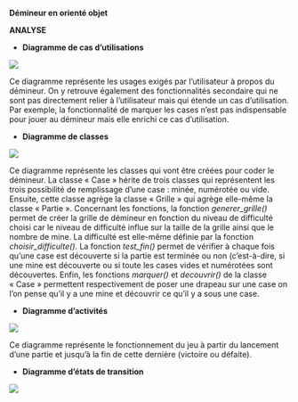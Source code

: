 ﻿**Démineur en orienté objet**

**ANALYSE**

- **Diagramme de cas d’utilisations**

![](Aspose.Words.89bbe37c-06f8-4bf6-9fe0-0977dcb7251e.004.png)

Ce diagramme représente les usages exigés par l’utilisateur à propos du démineur. On y retrouve également des fonctionnalités secondaire qui ne sont pas directement relier à l’utilisateur mais qui étende un cas d’utilisation. Par exemple, la fonctionnalité de marquer les cases n’est pas indispensable pour jouer au démineur mais elle enrichi ce cas d’utilisation.


- **Diagramme de classes**

![](Aspose.Words.89bbe37c-06f8-4bf6-9fe0-0977dcb7251e.003.png)

Ce diagramme représente les classes qui vont être créées pour coder le démineur. La classe « Case » hérite de trois classes qui représentent les trois possibilité de remplissage d’une case : minée, numérotée ou vide. Ensuite, cette classe agrège la classe « Grille » qui agrège elle-même la classe « Partie ». Concernant les fonctions, la fonction *generer\_grille()* permet de créer la grille de démineur en fonction du niveau de difficulté choisi car le niveau de difficulté influe sur la taille de la grille ainsi que le nombre de mine. La difficulté est elle-même définie par la fonction *choisir\_difficulte().* La fonction *test\_fin()* permet de vérifier à chaque fois qu’une case est découverte si la partie est terminée ou non (c’est-à-dire, si une mine est découverte ou si toute les cases vides et numérotées sont découvertes. Enfin, les fonctions *marquer()* et *decouvrir()* de la classe « Case » permettent respectivement de poser une drapeau sur une case on l’on pense qu’il y a une mine et découvrir ce qu’il y a sous une case.


- **Diagramme d’activités**

![](Aspose.Words.89bbe37c-06f8-4bf6-9fe0-0977dcb7251e.002.png)

Ce diagramme représente le fonctionnement du jeu à partir du lancement d’une partie et jusqu’à la fin de cette dernière (victoire ou défaite).


- **Diagramme d’états de transition**

![](Aspose.Words.89bbe37c-06f8-4bf6-9fe0-0977dcb7251e.001.png)
